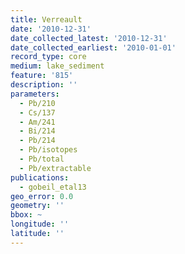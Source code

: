 ```yaml
---
title: Verreault
date: '2010-12-31'
date_collected_latest: '2010-12-31'
date_collected_earliest: '2010-01-01'
record_type: core
medium: lake_sediment
feature: '815'
description: ''
parameters:
  - Pb/210
  - Cs/137
  - Am/241
  - Bi/214
  - Pb/214
  - Pb/isotopes
  - Pb/total
  - Pb/extractable
publications:
  - gobeil_etal13
geo_error: 0.0
geometry: ''
bbox: ~
longitude: ''
latitude: ''
---
```

